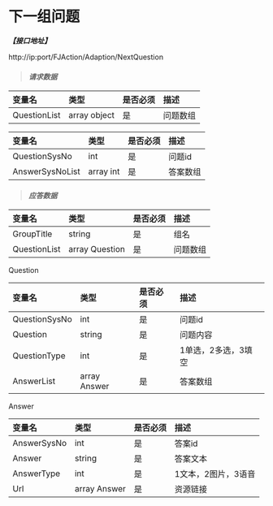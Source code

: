 # 下一组问题

_**【接口地址】**_

http://ip:port/FJAction/Adaption/NextQuestion

> #### _请求数据_

| 变量名 | 类型 | 是否必须 | 描述 |
| :--- | :--- | :--- | :--- |
| QuestionList | array object | 是 | 问题数组 |

| 变量名 | 类型 | 是否必须 | 描述 |
| :--- | :--- | :--- | :--- |
| QuestionSysNo | int | 是 | 问题id |
| AnswerSysNoList | array int | 是 | 答案数组 |


> #### _应答数据_

| 变量名 | 类型 | 是否必须 | 描述 |
| :--- | :--- | :--- | :--- |
| GroupTitle | string | 是 | 组名 |
| QuestionList | array Question | 是 | 问题数组 |

Question

| 变量名 | 类型 | 是否必须 | 描述 |
| :--- | :--- | :--- | :--- |
| QuestionSysNo | int | 是 | 问题id |
| Question | string | 是 | 问题内容 |
| QuestionType | int | 是 | 1单选，2多选，3填空 |
| AnswerList | array Answer | 是 | 答案数组 |

Answer

| 变量名 | 类型 | 是否必须 | 描述 |
| :--- | :--- | :--- | :--- |
| AnswerSysNo | int | 是 | 答案id |
| Answer | string | 是 | 答案文本 |
| AnswerType | int | 是 | 1文本，2图片，3语音 |
| Url | array Answer | 是 | 资源链接 |